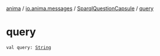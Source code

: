 [anima](../../index.md) / [io.anima.messages](../index.md) / [SparqlQuestionCapsule](index.md) / [query](./query.md)

# query

`val query: `[`String`](https://kotlinlang.org/api/latest/jvm/stdlib/kotlin/-string/index.html)